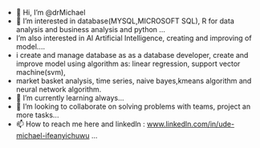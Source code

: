 - 👋 Hi, I’m @drMichael
- 👀 I’m interested in database(MYSQL,MICROSOFT SQL), R for data analysis and business analysis and python ...
- I’m also interested in AI Artificial Intelligence, creating and improving of model....
- i create and manage database as as a database developer, create and improve model using algorithm as: linear regression, support vector machine(svm),
- market basket analysis, time series, naive bayes,kmeans algorithm and neural network algorithm.
- 🌱 I’m currently learning  always...
- 💞️ I’m looking to collaborate on solving  problems with teams, project an more tasks...
- 📫 How to reach me here and linkedln : www.linkedln.com/in/ude-michael-ifeanyichuwu ...

<!---
drkingagu/drkingagu is a ✨ special ✨ repository because its `README.md` (this file) appears on your GitHub profile.
You can click the Preview link to take a look at your changes.
--->
